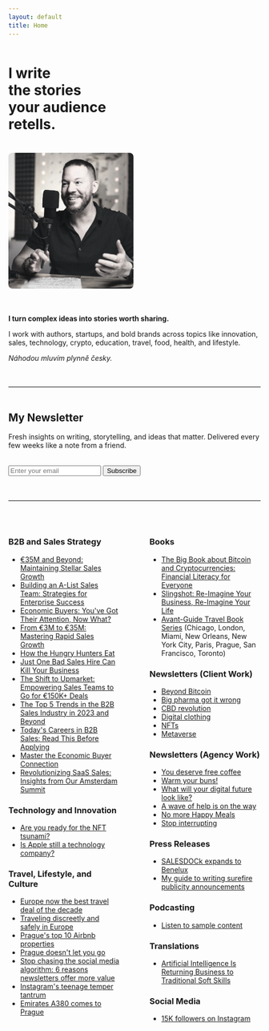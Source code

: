 ```yaml
---
layout: default
title: Home
---
```


<div style="display: flex; align-items: flex-start; gap: 40px; margin-bottom: 3rem; flex-wrap: wrap;">
  <div style="flex: 1; min-width: 300px;">
    <h1 style="margin-bottom: 0;">I write<br/>the stories<br/>your audience<br/>retells.</h1>
  </div>
  <div style="flex: 0 0 250px;">
    <img src="/assets/css/images/Westley-Overcash.jpg" alt="Westley Overcash" style="max-width: 250px; width: 100%; border-radius: 8px;">
  </div>
</div>

**I turn complex ideas into stories worth sharing.**

I work with authors, startups, and bold brands across topics like innovation, sales, technology, crypto, education, travel, food, health, and lifestyle.

*Náhodou mluvím plynně česky.*

<hr style="border: none; border-top: 1px solid #e0e0e0; margin: 3rem 0;">

## My Newsletter

Fresh insights on writing, storytelling, and ideas that matter. Delivered every few weeks like a note from a friend.

<form action="https://buttondown.email/api/emails/embed-subscribe/YOURUSERNAME" method="post" target="popupwindow" style="margin: 2rem 0;">
  <input type="email" name="email" placeholder="Enter your email">
  <input type="submit" value="Subscribe">
</form>

<hr style="border: none; border-top: 1px solid #e0e0e0; margin: 3rem 0;">

<div style="display: grid; grid-template-columns: 1fr 1fr; gap: 60px; margin-top: 3rem;">

<div>

### B2B and Sales Strategy

- [€35M and Beyond: Maintaining Stellar Sales Growth](#)
- [Building an A-List Sales Team: Strategies for Enterprise Success](#)
- [Economic Buyers: You've Got Their Attention, Now What?](#)
- [From €3M to €35M: Mastering Rapid Sales Growth](#)
- [How the Hungry Hunters Eat](#)
- [Just One Bad Sales Hire Can Kill Your Business](#)
- [The Shift to Upmarket: Empowering Sales Teams to Go for €150K+ Deals](#)
- [The Top 5 Trends in the B2B Sales Industry in 2023 and Beyond](#)
- [Today's Careers in B2B Sales: Read This Before Applying](#)
- [Master the Economic Buyer Connection](#)
- [Revolutionizing SaaS Sales: Insights from Our Amsterdam Summit](#)

### Technology and Innovation

- [Are you ready for the NFT tsunami?](#)
- [Is Apple still a technology company?](#)

### Travel, Lifestyle, and Culture

- [Europe now the best travel deal of the decade](#)
- [Traveling discreetly and safely in Europe](#)
- [Prague's top 10 Airbnb properties](#)
- [Prague doesn't let you go](#)
- [Stop chasing the social media algorithm: 6 reasons newsletters offer more value](#)
- [Instagram's teenage temper tantrum](#)
- [Emirates A380 comes to Prague](#)

</div>

<div>

### Books

- [The Big Book about Bitcoin and Cryptocurrencies: Financial Literacy for Everyone](#)
- [Slingshot: Re-Imagine Your Business, Re-Imagine Your Life](#)
- [Avant-Guide Travel Book Series](#) (Chicago, London, Miami, New Orleans, New York City, Paris, Prague, San Francisco, Toronto)

### Newsletters (Client Work)

- [Beyond Bitcoin](#)
- [Big pharma got it wrong](#)
- [CBD revolution](#)
- [Digital clothing](#)
- [NFTs](#)
- [Metaverse](#)

### Newsletters (Agency Work)

- [You deserve free coffee](#)
- [Warm your buns!](#)
- [What will your digital future look like?](#)
- [A wave of help is on the way](#)
- [No more Happy Meals](#)
- [Stop interrupting](#)

### Press Releases

- [SALESDOCk expands to Benelux](#)
- [My guide to writing surefire publicity announcements](#)

### Podcasting

- [Listen to sample content](#)

### Translations

- [Artificial Intelligence Is Returning Business to Traditional Soft Skills](#)

### Social Media

- [15K followers on Instagram](http://instagram.com/wessencecom/)

</div>

</div>

